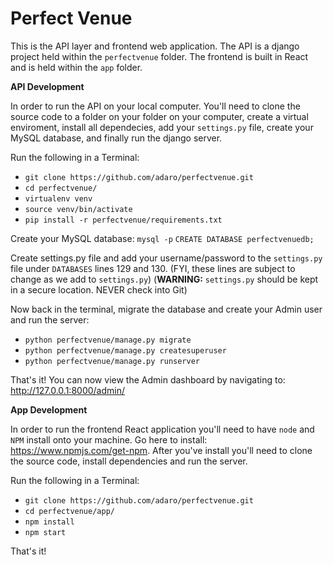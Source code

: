 # Perfect Venue

This is the API layer and frontend web application. The API is a django project 
held within the `perfectvenue` folder. The frontend is built in React and is 
held within the `app` folder.

**API Development**

In order to run the API on your local computer. You'll need to clone the source 
code to a folder on your folder on your computer, create a virtual enviroment, 
install all dependecies, add your `settings.py` file, create your MySQL database, 
and finally run the django server. 

Run the following in a Terminal:
- `git clone https://github.com/adaro/perfectvenue.git`
- `cd perfectvenue/`
- `virtualenv venv`
- `source venv/bin/activate`
- `pip install -r perfectvenue/requirements.txt`

Create your MySQL database:
`mysql -p`
`CREATE DATABASE perfectvenuedb;`

Create settings.py file and add your username/password to the `settings.py` file under `DATABASES` lines 129 and 130. (FYI, these lines are subject to change as we add to `settings.py`)
(**WARNING:** `settings.py` should be kept in a secure location. NEVER check into Git) 

Now back in the terminal, migrate the database and create your Admin user and run the server:
- `python perfectvenue/manage.py migrate`
- `python perfectvenue/manage.py createsuperuser`
- `python perfectvenue/manage.py runserver`

That's it! You can now view the Admin dashboard by navigating to: http://127.0.0.1:8000/admin/


**App Development** 

In order to run the frontend React application you'll need to have `node` and `NPM` install onto your machine. 
Go here to install: https://www.npmjs.com/get-npm. After you've install you'll need to clone the source code, install dependencies and 
run the server. 

Run the following in a Terminal:
- `git clone https://github.com/adaro/perfectvenue.git`
- `cd perfectvenue/app/`
- `npm install`
- `npm start`

That's it!




